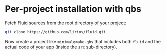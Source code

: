 # Per-project installation with qbs

Fetch Fluid sources from the root directory of your project:

```sh
git clone https://github.com/lirios/fluid.git
```

Now create a project like `minimalqmake.qbs` that includes both `fluid`
and the actual code of your app (inside the `src` sub-directory).
